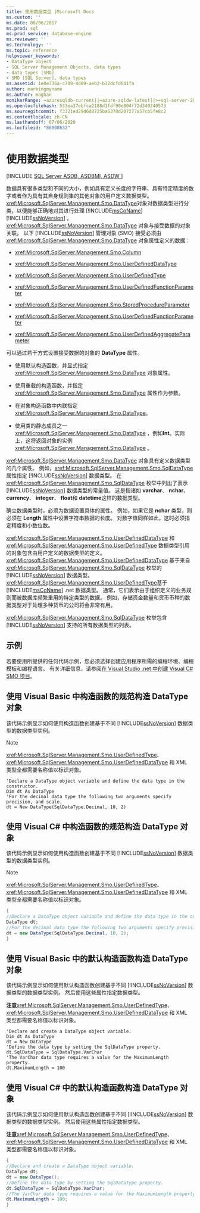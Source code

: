 ```yaml
---
title: 使用数据类型 |Microsoft Docs
ms.custom: ''
ms.date: 08/06/2017
ms.prod: sql
ms.prod_service: database-engine
ms.reviewer: ''
ms.technology: ''
ms.topic: reference
helpviewer_keywords:
- DataType object
- SQL Server Management Objects, data types
- data types [SMO]
- SMO [SQL Server], data types
ms.assetid: 1e0e736a-c709-4d89-aeb2-b32dcfd641fa
author: markingmyname
ms.author: maghan
monikerRange: =azuresqldb-current||=azure-sqldw-latest||>=sql-server-2016||=sqlallproducts-allversions||>=sql-server-linux-2017||=azuresqldb-mi-current
ms.openlocfilehash: 533ea37ebfca2188d1fdf90e804f72d340240573
ms.sourcegitcommit: f3321ed29d6d8725ba6378d207277a57cb5fe8c2
ms.contentlocale: zh-CN
ms.lasthandoff: 07/06/2020
ms.locfileid: "86008632"
---
```

# <a name="working-with-data-types"></a>使用数据类型
[!INCLUDE [SQL Server ASDB, ASDBMI, ASDW ](../../../includes/applies-to-version/sql-asdb-asdbmi-asa.md)]

  数据具有很多类型和不同的大小，例如具有定义长度的字符串、具有特定精度的数字或者作为具有其自身规则集的其他对象的用户定义数据类型。 <xref:Microsoft.SqlServer.Management.Smo.DataType>对象对数据类型进行分类，以便能够正确地对其进行处理 [!INCLUDE[msCoName](../../../includes/msconame-md.md)] [!INCLUDE[ssNoVersion](../../../includes/ssnoversion-md.md)] 。 <xref:Microsoft.SqlServer.Management.Smo.DataType> 对象与接受数据的对象关联。 以下 [!INCLUDE[ssNoVersion](../../../includes/ssnoversion-md.md)] 管理对象 (SMO) 接受必须由 <xref:Microsoft.SqlServer.Management.Smo.DataType> 对象属性定义的数据：  
  
-   <xref:Microsoft.SqlServer.Management.Smo.Column>  
  
-   <xref:Microsoft.SqlServer.Management.Smo.UserDefinedDataType>  
  
-   <xref:Microsoft.SqlServer.Management.Smo.UserDefinedType>  
  
-   <xref:Microsoft.SqlServer.Management.Smo.UserDefinedFunctionParameter>  
  
-   <xref:Microsoft.SqlServer.Management.Smo.StoredProcedureParameter>  
  
-   <xref:Microsoft.SqlServer.Management.Smo.UserDefinedFunctionParameter>  
  
-   <xref:Microsoft.SqlServer.Management.Smo.UserDefinedAggregateParameter>  
  
 可以通过若干方式设置接受数据的对象的 **DataType** 属性。  
  
-   使用默认构造函数，并显式指定 <xref:Microsoft.SqlServer.Management.Smo.DataType> 对象属性。  
  
-   使用重载的构造函数，并指定 <xref:Microsoft.SqlServer.Management.Smo.DataType> 属性作为参数。  
  
-   在对象构造函数中内联指定 <xref:Microsoft.SqlServer.Management.Smo.DataType>。  
  
-   使用类的静态成员之一 <xref:Microsoft.SqlServer.Management.Smo.DataType> ，例如**Int**。实际上，这将返回对象的实例 <xref:Microsoft.SqlServer.Management.Smo.DataType> 。  
  
 <xref:Microsoft.SqlServer.Management.Smo.DataType> 对象具有定义数据类型的几个属性。 例如，<xref:Microsoft.SqlServer.Management.Smo.SqlDataType> 属性指定 [!INCLUDE[ssNoVersion](../../../includes/ssnoversion-md.md)] 数据类型。 在 <xref:Microsoft.SqlServer.Management.Smo.SqlDataType> 枚举中列出了表示 [!INCLUDE[ssNoVersion](../../../includes/ssnoversion-md.md)] 数据类型的常量值。 这是指诸如 **varchar**、 **nchar**、 **currency**、 **integer**、 **float**和 **datetime**这样的数据类型。  
  
 确立数据类型时，必须为数据设置具体的属性。 例如，如果它是 **nchar** 类型，则必须在 **Length** 属性中设置字符串数据的长度。 对数字值同样如此，这时必须指定精度和小数位数。  
  
 <xref:Microsoft.SqlServer.Management.Smo.UserDefinedDataType> 和 <xref:Microsoft.SqlServer.Management.Smo.UserDefinedType> 数据类型引用的对象包含由用户定义的数据类型的定义。 <xref:Microsoft.SqlServer.Management.Smo.UserDefinedDataType> 基于来自 <xref:Microsoft.SqlServer.Management.Smo.SqlDataType> 枚举的 [!INCLUDE[ssNoVersion](../../../includes/ssnoversion-md.md)] 数据类型。 <xref:Microsoft.SqlServer.Management.Smo.UserDefinedType>基于 [!INCLUDE[msCoName](../../../includes/msconame-md.md)] .net 数据类型。 通常，它们表示由于组织定义的业务规则而被数据库频繁重用的特定类型的数据。 例如，存储资金数量和货币币种的数据类型对于处理多种货币的公司将会非常有用。  
  
 <xref:Microsoft.SqlServer.Management.Smo.SqlDataType> 枚举包含 [!INCLUDE[ssNoVersion](../../../includes/ssnoversion-md.md)] 支持的所有数据类型的列表。  
  
## <a name="examples"></a>示例  
若要使用所提供的任何代码示例，您必须选择创建应用程序所需的编程环境、编程模板和编程语言。 有关详细信息，请参阅[在 Visual Studio .net 中创建 Visual C&#35; SMO 项目](../../../relational-databases/server-management-objects-smo/how-to-create-a-visual-csharp-smo-project-in-visual-studio-net.md)。  
  
  
## <a name="constructing-a-datatype-object-with-the-specification-in-the-constructor-in-visual-basic"></a>使用 Visual Basic 中构造函数的规范构造 DataType 对象  
 该代码示例显示如何使用构造函数创建基于不同 [!INCLUDE[ssNoVersion](../../../includes/ssnoversion-md.md)] 数据类型的数据类型实例。  
  
> [!NOTE]  
>  <xref:Microsoft.SqlServer.Management.Smo.UserDefinedType>、<xref:Microsoft.SqlServer.Management.Smo.UserDefinedDataType> 和 XML 类型全都需要名称值以标识对象。  
  
```VBNET
'Declare a DataType object variable and define the data type in the constructor.
Dim dt As DataType
'For the decimal data type the following two arguments specify precision, and scale.
dt = New DataType(SqlDataType.Decimal, 10, 2)
``` 
  
## <a name="constructing-a-datatype-object-with-the-specification-in-the-constructor-in-visual-c"></a>使用 Visual C# 中构造函数的规范构造 DataType 对象  
 该代码示例显示如何使用构造函数创建基于不同 [!INCLUDE[ssNoVersion](../../../includes/ssnoversion-md.md)] 数据类型的数据类型实例。  
  
> [!NOTE]  
>  <xref:Microsoft.SqlServer.Management.Smo.UserDefinedType>、<xref:Microsoft.SqlServer.Management.Smo.UserDefinedDataType> 和 XML 类型全都需要名称值以标识对象。  
  
```csharp  
{   
//Declare a DataType object variable and define the data type in the constructor.   
DataType dt;   
//For the decimal data type the following two arguments specify precision, and scale.   
dt = new DataType(SqlDataType.Decimal, 10, 2);   
}  
```  
  
## <a name="constructing-a-datatype-object-by-using-the-default-constructor-in-visual-basic"></a>使用 Visual Basic 中的默认构造函数构造 DataType 对象  
 该代码示例显示如何使用默认构造函数创建基于不同 [!INCLUDE[ssNoVersion](../../../includes/ssnoversion-md.md)] 数据类型的数据类型实例。 然后使用这些属性指定数据类型。  
  
 **注意**<xref:Microsoft.SqlServer.Management.Smo.UserDefinedType>、 <xref:Microsoft.SqlServer.Management.Smo.UserDefinedDataType> 和 XML 类型都需要名称值以标识对象。  
  
```VBNET
'Declare and create a DataType object variable.
Dim dt As DataType
dt = New DataType
'Define the data type by setting the SqlDataType property.
dt.SqlDataType = SqlDataType.VarChar
'The VarChar data type requires a value for the MaximumLength property.
dt.MaximumLength = 100
```
  
## <a name="constructing-a-datatype-object-by-using-the-default-constructor-in-visual-c"></a>使用 Visual C# 中的默认构造函数构造 DataType 对象  
 该代码示例显示如何使用默认构造函数创建基于不同 [!INCLUDE[ssNoVersion](../../../includes/ssnoversion-md.md)] 数据类型的数据类型实例。 然后使用这些属性指定数据类型。  
  
 **注意**<xref:Microsoft.SqlServer.Management.Smo.UserDefinedType>、 <xref:Microsoft.SqlServer.Management.Smo.UserDefinedDataType> 和 XML 类型都需要名称值以标识对象。  
  
```csharp  
{   
//Declare and create a DataType object variable.   
DataType dt;   
dt = new DataType();   
//Define the data type by setting the SqlDataType property.   
dt.SqlDataType = SqlDataType.VarChar;   
//The VarChar data type requires a value for the MaximumLength property.   
dt.MaximumLength = 100;   
}  
```  
  
  
